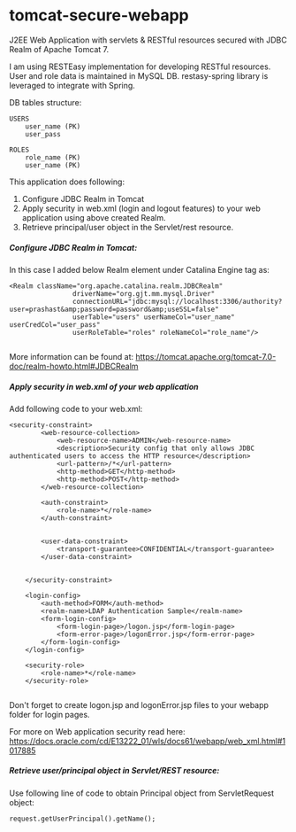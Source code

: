 # tomcat-secure-webapp
J2EE Web Application with servlets & RESTful resources secured with JDBC Realm of Apache Tomcat 7.

I am using RESTEasy implementation for developing RESTful resources. User and role data is maintained in MySQL DB.
restasy-spring library is leveraged to integrate with Spring.

DB tables structure:

``` 
USERS
    user_name (PK)
    user_pass

ROLES
    role_name (PK)
    user_name (PK)
```

This application does following:
 1. Configure JDBC Realm in Tomcat
 2. Apply security in web.xml (login and logout features) to your web application using above created Realm.
 3. Retrieve principal/user object in the Servlet/rest resource.

##### Configure JDBC Realm in Tomcat:
In this case I added below Realm element under Catalina Engine tag as:

```
<Realm className="org.apache.catalina.realm.JDBCRealm"
        		driverName="org.gjt.mm.mysql.Driver"
   				connectionURL="jdbc:mysql://localhost:3306/authority?user=prashast&amp;password=password&amp;useSSL=false"
       			userTable="users" userNameCol="user_name" userCredCol="user_pass"
   				userRoleTable="roles" roleNameCol="role_name"/>
                
```

More information can be found at: https://tomcat.apache.org/tomcat-7.0-doc/realm-howto.html#JDBCRealm

##### Apply security in web.xml of your web application

Add following code to your web.xml:

```
<security-constraint>
        <web-resource-collection>
            <web-resource-name>ADMIN</web-resource-name>
            <description>Security config that only allows JDBC authenticated users to access the HTTP resource</description>
            <url-pattern>/*</url-pattern>
            <http-method>GET</http-method>
            <http-method>POST</http-method>
        </web-resource-collection>

        <auth-constraint>
            <role-name>*</role-name>
        </auth-constraint>

        
        <user-data-constraint>
            <transport-guarantee>CONFIDENTIAL</transport-guarantee>
        </user-data-constraint>
        

    </security-constraint>

    <login-config>
        <auth-method>FORM</auth-method>
        <realm-name>LDAP Authentication Sample</realm-name>
        <form-login-config>
            <form-login-page>/logon.jsp</form-login-page>
            <form-error-page>/logonError.jsp</form-error-page>
        </form-login-config>
    </login-config>

    <security-role>
        <role-name>*</role-name>
    </security-role>
    
```

Don't forget to create logon.jsp and logonError.jsp files to your webapp folder for login pages.

For more on Web application security read here: https://docs.oracle.com/cd/E13222_01/wls/docs61/webapp/web_xml.html#1017885

##### Retrieve user/principal object in Servlet/REST resource:

Use following line of code to obtain Principal object from ServletRequest object:

```
request.getUserPrincipal().getName();
```
